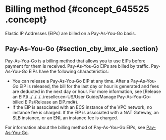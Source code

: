# Billing method {#concept_645525 .concept}

Elastic IP Addresses \(EIPs\) are billed on a Pay-As-You-Go basis.

## Pay-As-You-Go {#section_cby_imx_ale .section}

Pay-As-You-Go is a billing method that allows you to use EIPs before payment for them is received. Pay-As-You-Go EIPs are billed by traffic. Pay-As-You-Go EIPs have the following characteristics:

-   You can release a Pay-As-You-Go EIP at any time. After a Pay-As-You-Go EIP is released, the bill for the last day or hour is generated and fees are deducted in the next day or hour. For more information, see [Release an EIP](../../../../reseller.en-US/User Guide/Manage Pay-As-You-Go-billed EIPs/Release an EIP.md#).
-   If the EIP is associated with an ECS instance of the VPC network, no instance fee is charged. If the EIP is associated with a NAT Gateway, an SLB instance, or an ENI, an instance fee is charged.

For information about the billing method of Pay-As-You-Go EIPs, see [Pay-As-You-Go](reseller.en-US/Pricing/Pay-As-You-Go.md#).

